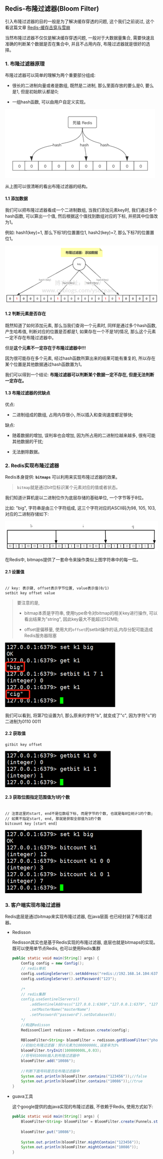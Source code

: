 ## Redis-布隆过滤器(Bloom Filter)

引入布隆过滤器的目的一般是为了解决缓存穿透的问题, 这个我们之前说过, 这个看这篇文章 [ Redis-缓存击穿与雪崩](database/Redis/interview/redis_highconcurrency.md)

当然布隆过滤器不仅仅是解决缓存穿透问题, 一般对于大数据量集合, 需要快速且准确的判断某个数据是否在集合中, 并且不占用内存, 布隆过滤器就是很好的选择。

### 1. 布隆过滤器原理

布隆过滤器可以简单的理解为两个重要部分组成:

- 很长的二进制向量或者是数组, 既然是二进制, 那么里面存放的要么是0, 要么是1, 但是初始默认都是0;

- 一组hash函数, 可以由用户自定义实现。

![redis_bloomfilter1](../image/redis_bloomfilter1.png)

从上图可以很清晰的看出布隆过滤器的结构。

#### 1.1 添加数据

我们可以把布隆过滤器看成一个二进制数组, 当我们添加元素key时, 我们通过多个hash函数, 可以算出一个值, 然后根据这个值找到数组对应的下标, 并把其中位值改为1。

例如: hash1(key)=1, 那么下标1的位置置位1, hash2(key)=7, 那么下标7的位置置位1。

![redis_bloomfilter2](../image/redis_bloomfilter2.png)

#### 1.2 判断元素是否存在

既然知道了如何添加元素, 那么当我们查询一个元素时, 同样是通过多个hash函数, 产生哈希值, 判断对应的位置是否都是1, 如果存在一个不是1的情况, 那么这个元素一定不存在布隆过滤器中。

但是**这个元素不一定存在于布隆过滤器中!!!** 

因为很可能存在多个元素, 经过hash函数所算出来的结果可能有重复的, 所以存在某个位置是其他数据通过hash函数置为1。

我们可以得到一个结论: **布隆过滤器可以判断某个数据一定不存在, 但是无法判断一定存在。**

#### 1.3 布隆过滤器的优缺点

优点:

- 二进制组成的数组, 占用内存很小, 所以插入和查询速度都足够快;

缺点:

- 随着数据的增加, 误判率也会增加, 因为所占用的二进制位越来越多, 很有可能其他数据的干扰;

- 无法删除数据。

### 2. Redis实现布隆过滤器

Redis本身提供: **`bitmaps`** 可以利用来实现布隆过滤器的效果。

> `bitmap`就是通过bit位标识某个元素对应的值或者状态。

我们知道计算机是以二进制位作为底层存储的基础单位, 一个字节等于8位。

比如: "big", 字符串是由三个字符组成, 这三个字符对应的ASCII码为98, 105, 103, 对应的二进制存储如下:

![redis_bloomfilter3](../image/redis_bloomfilter3.png)

在Redis中, bitmaps提供了一套命令来操作类似上图字符串中的每一位。

#### 2.1 设置值

```shell

// key: 表示键, offset表示字节位置, value表示值(0/1)
setbit key offset value
```

> 要注意的是, 
>
> - bitmap本质是字符串, 使用type命令对bitmap的相关key进行操作, 可以看出结果为"string", 因此key最大不能超过512MB;
>
>- offset是偏移量, 使用大的`offset`的setbit操作的话,内存分配可能造成Redis服务器阻塞

![redis_bloomfilter4](../image/redis_bloomfilter4.png)

我们可以看到, 将第7位设置为1, 那么原来的字符"b", 就变成了"c", 因为字符"c"的二进制为0110 0011

#### 2.2 获取值

```shell
gitbit key offset
```

![redis_bloomfilter5](../image/redis_bloomfilter5.png)

#### 2.3 获取位图指定范围值为1的个数

```shell

// 注意这里的start, end不是位数组下标, 而是字节的个数, 也就是每8位统计1的个数; 
// 如果不指定start, end, 那就是获取全部值为1的个数
bitcount key [start end]
```

![redis_bloomfilter6](../image/redis_bloomfilter6.png)


### 3. 客户端实现布隆过滤器

Redis底层是通过bitmap来实现布隆过滤器, 在java层面 也已经封装了布隆过滤器。

- Redisson

    Redisson其实也是基于Redis实现的布隆过滤器, 底层也就是bitmaps的实现。 既可以使用单节点Redis, 也可以使用Redis集群

    ```java
    public static void main(String[] args) {
        Config config = new Config();
        // redis单机
        config.useSingleServer().setAddress("redis://192.168.14.104:6379");
        config.useSingleServer().setPassword("123");

        /*
        // redis集群
        config.useSentinelServers()
            .addSentinelAddress("127.0.0.1:6369","127.0.0.1:6379", "127.0.0.1:6389")
            .setMasterName("masterName")
            .setPassword("password").setDatabase(0);
        */
        //构造Redisson
        RedissonClient redisson = Redisson.create(config);

        RBloomFilter<String> bloomFilter = redisson.getBloomFilter("phoneList");
        //初始化布隆过滤器：预计元素为100000000L,误差率为3%
        bloomFilter.tryInit(100000000L,0.03);
        //将号码10086插入到布隆过滤器中
        bloomFilter.add("10086");

        //判断下面号码是否在布隆过滤器中
        System.out.println(bloomFilter.contains("123456"));//false
        System.out.println(bloomFilter.contains("10086"));//true
    }
    ```

- guava工具

    这个google提供的由java实现的布隆过滤器, 不依赖于Redis, 使用方式如下:

    ```java
    public static void main(String[] args) {
        BloomFilter<String> bloomFilter = BloomFilter.create(Funnels.stringFunnel(Charsets.UTF_8),100000,0.01);

        bloomFilter.put("10086");

        System.out.println(bloomFilter.mightContain("123456"));
        System.out.println(bloomFilter.mightContain("10086"));
    }
    ```

